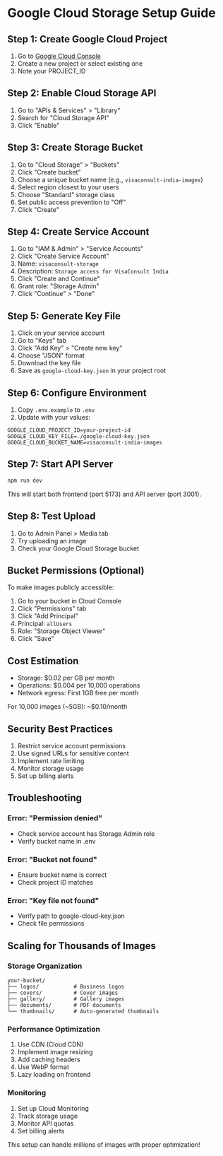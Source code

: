 # Google Cloud Storage Setup Guide

## Step 1: Create Google Cloud Project

1. Go to [Google Cloud Console](https://console.cloud.google.com/)
2. Create a new project or select existing one
3. Note your PROJECT_ID

## Step 2: Enable Cloud Storage API

1. Go to "APIs & Services" > "Library"
2. Search for "Cloud Storage API"
3. Click "Enable"

## Step 3: Create Storage Bucket

1. Go to "Cloud Storage" > "Buckets"
2. Click "Create bucket"
3. Choose a unique bucket name (e.g., `visaconsult-india-images`)
4. Select region closest to your users
5. Choose "Standard" storage class
6. Set public access prevention to "Off"
7. Click "Create"

## Step 4: Create Service Account

1. Go to "IAM & Admin" > "Service Accounts"
2. Click "Create Service Account"
3. Name: `visaconsult-storage`
4. Description: `Storage access for VisaConsult India`
5. Click "Create and Continue"
6. Grant role: "Storage Admin"
7. Click "Continue" > "Done"

## Step 5: Generate Key File

1. Click on your service account
2. Go to "Keys" tab
3. Click "Add Key" > "Create new key"
4. Choose "JSON" format
5. Download the key file
6. Save as `google-cloud-key.json` in your project root

## Step 6: Configure Environment

1. Copy `.env.example` to `.env`
2. Update with your values:

```env
GOOGLE_CLOUD_PROJECT_ID=your-project-id
GOOGLE_CLOUD_KEY_FILE=./google-cloud-key.json
GOOGLE_CLOUD_BUCKET_NAME=visaconsult-india-images
```

## Step 7: Start API Server

```bash
npm run dev
```

This will start both frontend (port 5173) and API server (port 3001).

## Step 8: Test Upload

1. Go to Admin Panel > Media tab
2. Try uploading an image
3. Check your Google Cloud Storage bucket

## Bucket Permissions (Optional)

To make images publicly accessible:

1. Go to your bucket in Cloud Console
2. Click "Permissions" tab
3. Click "Add Principal"
4. Principal: `allUsers`
5. Role: "Storage Object Viewer"
6. Click "Save"

## Cost Estimation

- Storage: $0.02 per GB per month
- Operations: $0.004 per 10,000 operations
- Network egress: First 1GB free per month

For 10,000 images (~5GB): ~$0.10/month

## Security Best Practices

1. Restrict service account permissions
2. Use signed URLs for sensitive content
3. Implement rate limiting
4. Monitor storage usage
5. Set up billing alerts

## Troubleshooting

### Error: "Permission denied"

- Check service account has Storage Admin role
- Verify bucket name in .env

### Error: "Bucket not found"

- Ensure bucket name is correct
- Check project ID matches

### Error: "Key file not found"

- Verify path to google-cloud-key.json
- Check file permissions

## Scaling for Thousands of Images

### Storage Organization

```
your-bucket/
├── logos/           # Business logos
├── covers/          # Cover images
├── gallery/         # Gallery images
├── documents/       # PDF documents
└── thumbnails/      # Auto-generated thumbnails
```

### Performance Optimization

1. Use CDN (Cloud CDN)
2. Implement image resizing
3. Add caching headers
4. Use WebP format
5. Lazy loading on frontend

### Monitoring

1. Set up Cloud Monitoring
2. Track storage usage
3. Monitor API quotas
4. Set billing alerts

This setup can handle millions of images with proper optimization!
